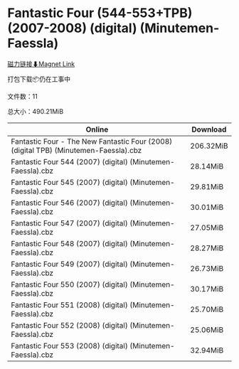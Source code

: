 # Fantastic Four (544-553+TPB) (2007-2008) (digital) (Minutemen-Faessla)

[磁力链接⬇Magnet Link](magnet:?xt=urn:btih:650b790a74a7b5af133934f25c4494fb92831fc5&dn=Fantastic%20Four%20%28544-553%2BTPB%29%20%282007-2008%29%20%28digital%29%20%28Minutemen-Faessla%29)

打包下载📦仍在工事中

文件数：11

总大小：490.21MiB

Online | Download
--- | ---
Fantastic Four - The New Fantastic Four (2008) (digital TPB) (Minutemen-Faessla).cbz | 206.32MiB
Fantastic Four 544 (2007) (digital) (Minutemen-Faessla).cbz | 28.14MiB
Fantastic Four 545 (2007) (digital) (Minutemen-Faessla).cbz | 29.81MiB
Fantastic Four 546 (2007) (digital) (Minutemen-Faessla).cbz | 30.01MiB
Fantastic Four 547 (2007) (digital) (Minutemen-Faessla).cbz | 27.05MiB
Fantastic Four 548 (2007) (digital) (Minutemen-Faessla).cbz | 28.27MiB
Fantastic Four 549 (2007) (digital) (Minutemen-Faessla).cbz | 26.73MiB
Fantastic Four 550 (2007) (digital) (Minutemen-Faessla).cbz | 30.17MiB
Fantastic Four 551 (2008) (digital) (Minutemen-Faessla).cbz | 25.70MiB
Fantastic Four 552 (2008) (digital) (Minutemen-Faessla).cbz | 25.06MiB
Fantastic Four 553 (2008) (digital) (Minutemen-Faessla).cbz | 32.94MiB
